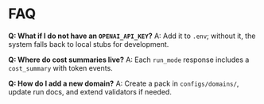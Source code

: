 # FAQ

**Q: What if I do not have an `OPENAI_API_KEY`?**
A: Add it to `.env`; without it, the system falls back to local stubs for development.

**Q: Where do cost summaries live?**
A: Each `run_mode` response includes a `cost_summary` with token events.

**Q: How do I add a new domain?**
A: Create a pack in `configs/domains/`, update run docs, and extend validators if needed.
